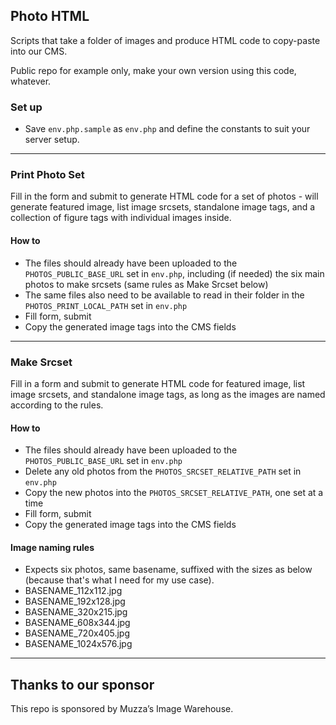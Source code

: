 ## Photo HTML

Scripts that take a folder of images and produce HTML code to copy-paste into our CMS.

Public repo for example only, make your own version using this code, whatever.

### Set up
- Save `env.php.sample` as `env.php` and define the constants to suit your server setup.

---

### Print Photo Set

Fill in the form and submit to generate HTML code for a set of photos - will generate featured image, list image srcsets, standalone image tags, and a collection of figure tags with individual images inside.

#### How to
- The files should already have been uploaded to the `PHOTOS_PUBLIC_BASE_URL` set in `env.php`, including (if needed) the six main photos to make srcsets (same rules as Make Srcset below)
- The same files also need to be available to read in their folder in the `PHOTOS_PRINT_LOCAL_PATH` set in `env.php`
- Fill form, submit
- Copy the generated image tags into the CMS fields

---

### Make Srcset

Fill in a form and submit to generate HTML code for featured image, list image srcsets, and standalone image tags, as long as the images are named according to the rules.

#### How to

- The files should already have been uploaded to the `PHOTOS_PUBLIC_BASE_URL` set in `env.php`
- Delete any old photos from the `PHOTOS_SRCSET_RELATIVE_PATH` set in `env.php`
- Copy the new photos into the `PHOTOS_SRCSET_RELATIVE_PATH`, one set at a time
- Fill form, submit
- Copy the generated image tags into the CMS fields

#### Image naming rules

- Expects six photos, same basename, suffixed with the sizes as below (because that's what I need for my use case).
- BASENAME_112x112.jpg
- BASENAME_192x128.jpg
- BASENAME_320x215.jpg
- BASENAME_608x344.jpg
- BASENAME_720x405.jpg
- BASENAME_1024x576.jpg

---

## Thanks to our sponsor

This repo is sponsored by Muzza’s Image Warehouse.